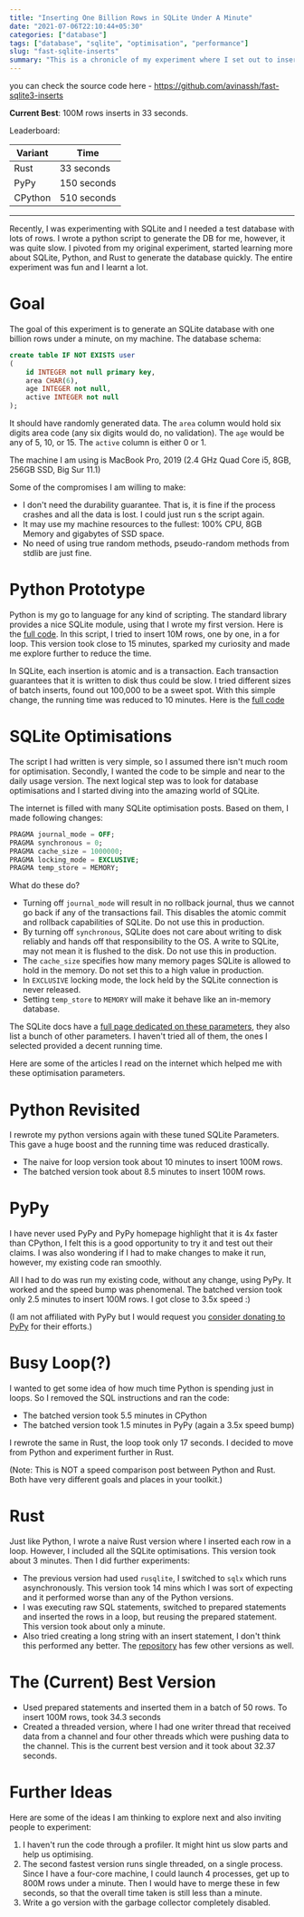 ```yaml
---
title: "Inserting One Billion Rows in SQLite Under A Minute"
date: "2021-07-06T22:10:44+05:30"
categories: ["database"]
tags: ["database", "sqlite", "optimisation", "performance"]
slug: "fast-sqlite-inserts"
summary: "This is a chronicle of my experiment where I set out to insert 1B rows in SQLite"
---
```


you can check the source code here - https://github.com/avinassh/fast-sqlite3-inserts

**Current Best**: 100M rows inserts in 33 seconds.

Leaderboard:

| Variant           | Time             |
| ------------------| -----------------|
| Rust              | 33 seconds       |
| PyPy              | 150 seconds      |
| CPython           | 510 seconds      |


---

Recently, I was experimenting with SQLite and I needed a test database with lots of rows. I wrote a python script to generate the DB for me, however, it was quite slow. I pivoted from my original experiment, started learning more about SQLite, Python, and Rust to generate the database quickly. The entire experiment was fun and I learnt a lot.

# Goal 

The goal of this experiment is to generate an SQLite database with one billion rows under a minute, on my machine. The database schema:

```sql
create table IF NOT EXISTS user
(
    id INTEGER not null primary key,
    area CHAR(6),
    age INTEGER not null,
    active INTEGER not null
);
```

It should have randomly generated data. The `area` column would hold six digits area code (any six digits would do, no validation). The `age` would be any of 5, 10, or 15. The `active` column is either 0 or 1.

The machine I am using is MacBook Pro, 2019 (2.4 GHz Quad Core i5, 8GB, 256GB SSD, Big Sur 11.1)

Some of the compromises I am willing to make: 

- I don't need the durability guarantee. That is, it is fine if the process crashes and all the data is lost. I could just run s the script again.
- It may use my machine resources to the fullest: 100% CPU, 8GB Memory and gigabytes of SSD space.
- No need of using true random methods, pseudo-random methods from stdlib are just fine.

# Python Prototype

Python is my go to language for any kind of scripting. The standard library provides a nice SQLite module, using that I wrote my first version. Here is the [full code](https://github.com/avinassh/fast-sqlite3-inserts/blob/f26951ea/naive.py). In this script, I tried to insert 10M rows, one by one, in a for loop. This version took close to 15 minutes, sparked my curiosity and made me explore further to reduce the time.

In SQLite, each insertion is atomic and is a transaction. Each transaction guarantees that it is written to disk thus could be slow. I tried different sizes of batch inserts, found out 100,000 to be a sweet spot. With this simple change, the running time was reduced to 10 minutes. Here is the [full code](https://github.com/avinassh/fast-sqlite3-inserts/blob/f26951ea/naive_batched.py)


# SQLite Optimisations

The script I had written is very simple, so I assumed there isn't much room for optimisation. Secondly, I wanted the code to be simple and near to the daily usage version. The next logical step was to look for database optimisations and I started diving into the amazing world of SQLite. 

The internet is filled with many SQLite optimisation posts. Based on them, I made following changes:

```sql
PRAGMA journal_mode = OFF;
PRAGMA synchronous = 0;
PRAGMA cache_size = 1000000;
PRAGMA locking_mode = EXCLUSIVE;
PRAGMA temp_store = MEMORY;
```

What do these do?
- Turning off `journal_mode` will result in no rollback journal, thus we cannot go back if any of the transactions fail. This disables the atomic commit and rollback capabilities of SQLite. Do not use this in production.
- By turning off `synchronous`, SQLite does not care about writing to disk reliably and hands off that responsibility to the OS. A write to SQLite, may not mean it is flushed to the disk. Do not use this in production.
- The `cache_size` specifies how many memory pages SQLite is allowed to hold in the memory. Do not set this to a high value in production.
- In `EXCLUSIVE` locking mode, the lock held by the SQLite connection is never released.
- Setting `temp_store` to `MEMORY` will make it behave like an in-memory database.

The SQLite docs have a [full page dedicated on these parameters](https://www.sqlite.org/pragma.html), they also list a bunch of other parameters. I haven't tried all of them, the ones I selected provided a decent running time.

Here are some of the articles I read on the internet which helped me with these optimisation parameters.

# Python Revisited

I rewrote my python versions again with these tuned SQLite Parameters. This gave a huge boost and the running time was reduced drastically.

- The naive for loop version took about 10 minutes to insert 100M rows.
- The batched version took about 8.5 minutes to insert 100M rows. 

# PyPy

I have never used PyPy and PyPy homepage highlight that it is 4x faster than CPython, I felt this is a good opportunity to try it and test out their claims. I was also wondering if I had to make changes to make it run, however, my existing code ran smoothly. 

All I had to do was run my existing code, without any change, using PyPy. It worked and the speed bump was phenomenal. The batched version took only 2.5 minutes to insert 100M rows. I got close to 3.5x speed :)

(I am not affiliated with PyPy but I would request you [consider donating to PyPy](https://opencollective.com/pypy) for their efforts.)

# Busy Loop(?)

I wanted to get some idea of how much time Python is spending just in loops. So I removed the SQL instructions and ran the code:

- The batched version took 5.5 minutes in CPython
- The batched version took 1.5 minutes in PyPy (again a 3.5x speed bump)

I rewrote the same in Rust, the loop took only 17 seconds. I decided to move from Python and experiment further in Rust.

(Note: This is NOT a speed comparison post between Python and Rust. Both have very different goals and places in your toolkit.)


# Rust

Just like Python, I wrote a naive Rust version where I inserted each row in a loop. However, I included all the SQLite optimisations. This version took about 3 minutes. Then I did further experiments:

- The previous version had used `rusqlite`, I switched to `sqlx` which runs asynchronously. This version took 14 mins which I was sort of expecting and it performed worse than any of the Python versions. 
- I was executing raw SQL statements, switched to prepared statements and inserted the rows in a loop, but reusing the prepared statement. This version took about only a minute.
- Also tried creating a long string with an insert statement, I don't think this performed any better. The [repository](https://github.com/avinassh/fast-sqlite3-inserts) has few other versions as well.

# The (Current) Best Version

- Used prepared statements and inserted them in a batch of 50 rows. To insert 100M rows, took 34.3 seconds
- Created a threaded version, where I had one writer thread that received data from a channel and four other threads which were pushing data to the channel. This is the current best version and it took about 32.37 seconds.


# Further Ideas

Here are some of the ideas I am thinking to explore next and also inviting people to experiment:

1. I haven't run the code through a profiler. It might hint us slow parts and help us optimising.
2. The second fastest version runs single threaded, on a single process. Since I have a four-core machine, I could launch 4 processes, get up to 800M rows under a minute. Then I would have to merge these in few seconds, so that the overall time taken is still less than a minute.
3. Write a go version with the garbage collector completely disabled. 
